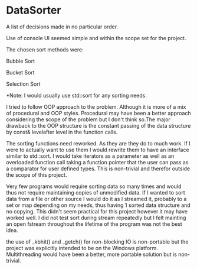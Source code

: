 # DataSorter
A list of decisions made in no particular order.

Use of console UI seemed simple and within the scope set for the project.

The chosen sort methods were:

  Bubble Sort
  
  Bucket Sort
  
  Selection Sort
  
*Note: I would usually use std::sort for any sorting needs.

I tried to follow OOP approach to the problem. Although it is more of a mix of procedural and OOP styles. Procedural may have been a better approach considering the scope of the problem but I don't think so.The major drawback to the OOP structure is the constant passing of the data structure by const& levelafter level in the function calls.

The sorting functions need reworked. As they are they do to much work. If I were to actually want to use them I would rewrite them to have an interface similar to std::sort. I would take iterators as a parameter as well as an overloaded function call taking a function pointer that the user can pass as a comparator for user defined types. This is non-trivial and therefor outside the scope of this project.

Very few programs would require sorting data so many times and would thus not require maintaining copies of unmodified data. If I wanted to sort data from a file or other source I would do it as I streamed it, probably to a set or map depending on my needs, thus having 1 sorted data structure and no copying. This didn't seem practical for this project however it may have worked well. I did not test sort during stream repeatedly but I felt mainting an open fstream throughout the lifetime of the program was not the best idea.

the use of \_kbhit() and \_getch() for non-blocking IO is non-portable but the project was explicitly intended to be on the Windows platform. Multithreading would have been a better, more portable solution but is non-trivial.
